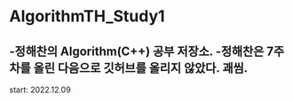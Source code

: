 # AlgorithmTH_Study1

-정해찬의 Algorithm(C++) 공부 저장소.
-정해찬은 7주차를 올린 다음으로 깃허브를 올리지 않았다. 괘씸.
---
start: 2022.12.09
